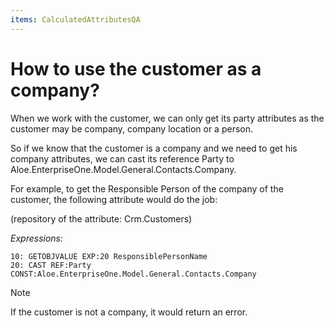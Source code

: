 ```yaml
---
items: CalculatedAttributesQA
---
```


# How to use the customer as a company?

When we work with the customer, we can only get its party  attributes as the customer may be company, company location or a person.

So if we know that the customer is a company and we need to get his company attributes, we can cast its reference Party to Aloe.EnterpriseOne.Model.General.Contacts.Company.

For example, to get the Responsible Person of the company of the customer, the following attribute would do the job:

(repository of the attribute: Crm.Customers)

*Expressions:*

```
10: GETOBJVALUE EXP:20 ResponsiblePersonName
20: CAST REF:Party CONST:Aloe.EnterpriseOne.Model.General.Contacts.Company
```


>[!NOTE]
>If the customer is not a company, it would return an error.
